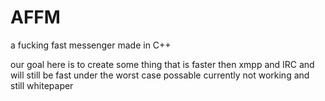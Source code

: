 # AFFM
a fucking fast messenger made in C++

our goal here is to create some thing that is faster then xmpp and IRC and will still be fast
under the worst case possable currently not working and still whitepaper
